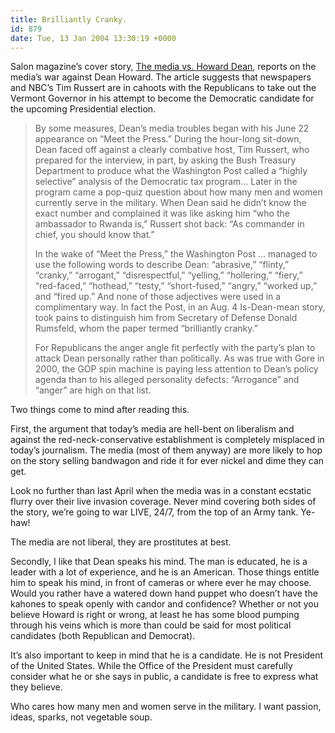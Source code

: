 ```yaml
---
title: Brilliantly Cranky.
id: 879
date: Tue, 13 Jan 2004 13:30:19 +0000
---
```


Salon magazine’s cover story, [The media vs. Howard Dean](http://www.salon.com/news/feature/2004/01/13/dean_media/index.html "The media vs. Howard Dean"), reports on the media’s war against Dean Howard. The article suggests that newspapers and NBC’s Tim Russert are in cahoots with the Republicans to take out the Vermont Governor in his attempt to become the Democratic candidate for the upcoming Presidential election.

> By some measures, Dean’s media troubles began with his June 22 appearance on “Meet the Press.” During the hour-long sit-down, Dean faced off against a clearly combative host, Tim Russert, who prepared for the interview, in part, by asking the Bush Treasury Department to produce what the Washington Post called a “highly selective” analysis of the Democratic tax program… Later in the program came a pop-quiz question about how many men and women currently serve in the military. When Dean said he didn’t know the exact number and complained it was like asking him “who the ambassador to Rwanda is,” Russert shot back: “As commander in chief, you should know that.”  
> 
> In the wake of “Meet the Press,” the Washington Post … managed to use the following words to describe Dean: “abrasive,” “flinty,” “cranky,” “arrogant,” “disrespectful,” “yelling,” “hollering,” “fiery,” “red-faced,” “hothead,” “testy,” “short-fused,” “angry,” “worked up,” and “fired up.” And none of those adjectives were used in a complimentary way. In fact the Post, in an Aug. 4 Is-Dean-mean story, took pains to distinguish him from Secretary of Defense Donald Rumsfeld, whom the paper termed “brilliantly cranky.”  
> 
> For Republicans the anger angle fit perfectly with the party’s plan to attack Dean personally rather than politically. As was true with Gore in 2000, the GOP spin machine is paying less attention to Dean’s policy agenda than to his alleged personality defects: “Arrogance” and “anger” are high on that list.

Two things come to mind after reading this.  

First, the argument that today’s media are hell-bent on liberalism and against the red-neck-conservative establishment is completely misplaced in today’s journalism. The media (most of them anyway) are more likely to hop on the story selling bandwagon and ride it for ever nickel and dime they can get.  

Look no further than last April when the media was in a constant ecstatic flurry over their live invasion coverage. Never mind covering both sides of the story, we’re going to war <span class="caps">LIVE</span>, 24/7, from the top of an Army tank. Ye-haw!  

The media are not liberal, they are prostitutes at best.  

Secondly, I like that Dean speaks his mind. The man is educated, he is a leader with a lot of experience, and he is an American. Those things entitle him to speak his mind, in front of cameras or where ever he may choose. Would you rather have a watered down hand puppet who doesn’t have the kahones to speak openly with candor and confidence? Whether or not you believe Howard is right or wrong, at least he has some blood pumping through his veins which is more than could be said for most political candidates (both Republican and Democrat).  

It’s also important to keep in mind that he is a candidate. He is not President of the United States. While the Office of the President must carefully consider what he or she says in public, a candidate is free to express what they believe.  

Who cares how many men and women serve in the military. I want passion, ideas, sparks, not vegetable soup.